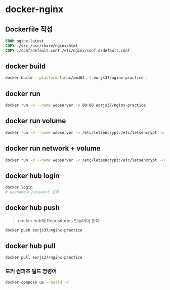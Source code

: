# docker-nginx


## Dockerfile 작성
```Dockerfile
FROM nginx:latest
COPY ./src /usr/share/nginx/html
COPY ./conf/default.conf /etc/nginx/conf.d/default.conf
```

## docker build
```bash
docker build --platform linux/amd64 -t eorjs37/nginx-practice .
```

## docker run
```bash
docker run -d --name webserver -p 80:80 eorjs37/nginx-practice
```

## docker run volume
```bash
docker run -d --name webserver -v /etc/letsencrypt:/etc/letsencrypt -p 443:443 eorjs37/nginx-practice
```

## docker run network + volume
```bash
docker run -d --name webserver -v /etc/letsencrypt:/etc/letsencrypt --network jenkins-network -p 443:443 eorjs37/nginx-practice
```

## docker hub login
```bash
docker login
# usename과 password 입력
```

## docker hub push
> docker hub에 Repositories 만들어야 한다

```bash
docker push eorjs37/nginx-practice
```

## docker hub pull
```bash
docker pull eorjs37/nginx-practice
```

### 도커 컴퍼즈 빌드 명령어

```bash
docker-compose up --build -d
```